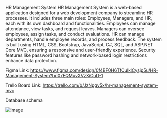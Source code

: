 HR Management System
HR Management System is a web-based application designed for a web development company to streamline HR processes. It includes three main roles: Employees, Managers, and HR, each with its own dashboard and functionalities. Employees can manage attendance, view tasks, and request leaves. Managers can oversee employees, assign tasks, and conduct evaluations. HR can manage departments, handle employee records, and process feedback. The system is built using HTML, CSS, Bootstrap, JavaScript, C#, SQL, and ASP.NET Core MVC, ensuring a responsive and user-friendly experience. Security features like password hashing and network-based login restrictions enhance data protection.

Figma Link:
https://www.figma.com/design/0f4BF0H6TfCuIklCysjp5u/HR-Management-System?t=I07EQMuvXVzXiCuD-1

Trello Board Link:
https://trello.com/b/JzNpgv5x/hr-management-system-mvc

Database schema

![image](https://github.com/user-attachments/assets/5562bb08-1358-4fdc-82cb-179006bd2329)
